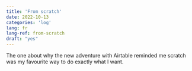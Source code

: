 ```yaml
---
title: 'From scratch'
date: 2022-10-13
categories: 'log'
lang: fr
lang-ref: from-scratch
draft: "yes"
---
```

The one about why the new adventure with Airtable reminded me scratch was my favourite way to do exactly what I want.
